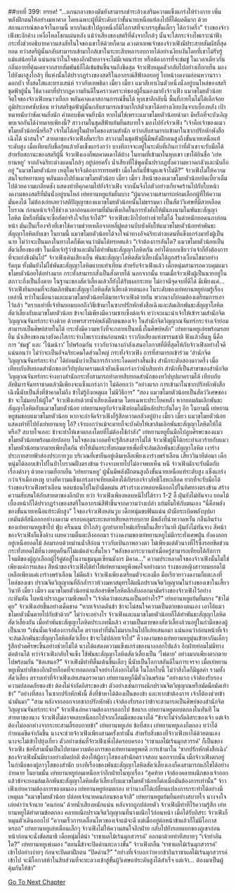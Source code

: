 ##บทที่ 399: ทรยศ!
“...แกนกลางของมันยังสามารถชำระล้างเสริมความแข็งแกร่งให้ร่างกาย เพิ่มพลังฝึกตนให้อย่างมหาศาล โดยเฉพาะผู้ที่มีระดับกว่าขั้นนายเหนือแท้ลงไปที่ได้ผลดีมาก ด้วยสถานการณ์ของเจ้าในยามนี้ หากกินเข้าไปลูกหนึ่งก็มีโอกาสที่จะบรรลุขั้นเล็กๆ ได้กว่าครึ่ง”
ร่างของจ้าวเฟิงชะงักค้าง เหงื่อไหลโชกแผ่นหลัง
แม้ว่าเสียงของสตรีที่ดังจากใกล้ๆ นั้นจะใสกระจ่างไพเราะน่าฟัง กระทั่งช่วยอธิบายความสงสัยในใจของเขาให้ด้วยก็ตาม
ดวงตาเทพเจ้าของจ้าวเฟิงมีประสาทสัมผัสที่สุดยอด ทว่าสตรีผู้นั้นกลับสามารถเข้ามาใกล้เขาในระยะสิบหลารอบกายได้อย่างเงียบงันโดยที่เขาไม่รับรู้แม้แต่น้อยได้
แน่นอนว่าในใจของอีกฝ่ายอาจจะไม่มีเจตนาร้าย หรือต้องการที่จะข่มขู่
ในเวลาเดียวกัน กลิ่นอายที่คุ้นเคยจากสายสัมพันธ์ก็ได้เข้มข้นขึ้นจนถึงขีดสุด
จ้าวเฟิงหมุดตัวกลับไปอย่างเยือกเย็น มองไปยังผาสูงใกล้ๆ ที่แห่งนั้นได้ปรากฏร่างของสตรีในอาภรณ์สีฟ้าลอยอยู่ ใบหน้างดงามอ่อนหวานราวดอกบัว ทั้งสดใสและทรงเสน่ห์ ราวกับเทพธิดา
เมี้ยว เมี้ยว
แมวสีเทาเงินตัวหนึ่งนั่งอยู่บนไหล่ของสตรีชุดฟ้าผู้นั้น ใช้ดวงตาที่ปรากฏความยินดีในคราวเคราะห์ของผู้อื่นมองมายังจ้าวเฟิง
แมวขโมยตัวน้อย
จิตใจของจ้าวเฟิงหนาวเยือก พลันคาดเดาสถานการณ์ขึ้นได้
หุบเขาลึกลับนี้ พื้นที่ภายในไม่ได้เล็กจ้อย ภูมิประเทศซับซ้อน ทว่าสตรีชุดฟ้าผู้นั้นกลับสามารถเข้ามาใกล้ตัวเขาได้อย่างเงียบงันจากเบื้องหลัง เป้าหมายนับว่าชัดเจนยิ่งนัก
คำตอบชัดเจนยิ่งนัก
หากไม่ใช่เพราะแมวขโมยตัวน้อยนำมา มีหรือที่จะบังเอิญพบเจอกันได้ง่ายดายเพียงนี้?
สาวงามในชุดสีฟ้าแย้มยิ้มสบายใจ มองไปยังจ้าวเฟิง “เจ้าคือเจ้าของแมวขโมยตัวน้อยนี่หรือ? เจ้าไม่ได้อยู่ในฝ่ายใดของสามสำนัก ทว่ากลับสามารถเข้ามาในซากปรักหักพังสือเฉิงได้ น่าสนใจ”
สายตาของจ้าวเฟิงสั่นระริก สาวงามในชุดฟ้าผู้นี้มีพลังฝึกตนสูงถึงขั้นนายเหนือแท้ระดับสูง เมื่อเทียบกับชื่อกุ้ยแล้วยังแข็งแกร่งกว่า บางทีอาจจะอยู่ในระดับที่เกินกว่าที่ตัวเขาจะรับมือได้
สำหรับสถานะของสตรีผู้นี้ จ้าวเฟิงเองก็พอคาดเดาได้บ้าง
ในยามที่เข้ามาในหุบเขา เขาได้ยินชื่อ ‘เย่หยานหยู’ จากอัจฉริยะต่างแดนใกล้ๆ อยู่บ่อยครั้ง น้ำเสียงที่ใช้พูดนั้นปรากฏทั้งความหวาดกลัวและนับถืออยู่
“แมวขโมยตัวน้อย เหตุใดเจ้าจึงต้องการทรยศข้า เมื่อใดกันที่ข้าดูแลเจ้าไม่ดี?”
จ้าวเฟิงไม่ให้ความสนใจเย่หยานหยู พลันมองไปยังแมวขโมยตัวน้อย
เมี้ยว เมี้ยว
สีหน้าของแมวขโมยตัวน้อยบิดเบี้ยวเต็มไปด้วยความเกลียดชัง แสดงท่าทีคุกคามไปยังจ้าวเฟิง จากนั้นจึงไถตัวอย่างเกียจคร้านไปกับใบหน้างดงามของสตรีที่มันนั่งอยู่บนไหล่
เย่หยานหยูแย้มยิ้มบาง “ผู้มากความสามารถย่อมเลือกผู้ที่ให้ความมั่นคงได้ ไม่ต้องเอ่ยเลยว่าสติปัญญาของแมวขโมยตัวน้อยนั้นไม่ธรรมดา เป็นสัตว์วิเศษที่มีสายเลือดโบราณ ก่อนหน้าเจ้าใช้ช่วงเวลาอ่อนแอยามที่มันเพิ่งเกิดในการบังคับให้มันลงนามในพันธะสัญญาโลหิต มีหรือที่มันจะซื่อสัตย์จริงใจกับเจ้าได้?”
จ้าวเฟิงชะงักไปอย่างช่วยไม่ได้ ในตำหนักยอดนภาก่อนหน้า มันเป็นเรื่องจริงที่เขาใช้ความช่วยเหลือจากหลี่ฝูหลวนบีบบังคับให้แมวขโมยตัวน้อยทำพันธะสัญญาโลหิตกับเขา
ในยามนี้
แมวขโมยตัวน้อยได้จงใจนำทางอัจฉริยะต่างแดนที่แข็งแกร่งมายังผู้เป็นนาย ไม่ว่าจะเป็นมองในทางใดก็ชัดเจนว่ามันได้ทรยศแล้ว
“เจ้าต้องการอันใด? แมวขโมยตัวน้อยเป็นสัตว์เลี้ยงของข้า ในเมื่อเจ้ารู้ว่าข้าและมันได้ทำพันธะสัญญาโลหิตกัน อย่าได้บอกเชียวว่าเจ้าก็ยังต้องการที่จะแย่งชิงมันไป”
จ้าวเฟิงเค้นเสียงเย็น
พันธะสัญญาโลหิตสัตว์เลี้ยงนั้นได้ถูกสร้างเงื่อนไขมาอย่างรัดกุม ทั้งมันยังไม่ใช่พันธะสัญญาโลหิตแบบเท่าเทียม
สำหรับจ้าวเฟิงแล้ว เด็กหนุ่มสามารถควบคุมแมวขโมยตัวน้อยได้อย่างมาก กระทั่งสามารถสั่งเป็นสั่งตายได้
นอกจากนั้น ยามเมื่อจ้าวเฟิงผู้เป็นนายอยู่ในสภาวะกึ่งเป็นกึ่งตาย ในฐานะของสัตว์เลี้ยงแล้วก็ยังได้รับผลกระทบ ไม่อาจมีจุดจบที่ดีได้
มีเพียงแค่... จ้าวเฟิงยินยอมที่จะล้มเลิกพันธะสัญญาโลหิตสัตว์เลี้ยงด้วยตนเอง
ในระดับของเย่หยานหยูย่อมรู้เรื่องเหล่านี้
ทว่าในเมื่อนางและแมวขโมยตัวน้อยได้มาหาจ้าวเฟิงด้วยกัน พวกนางก็ย่อมต้องเตรียมการเอาไว้แล้ว
“ตราบเท่าที่เจ้ายินยอมบอกถึงวิธีเข้ามาในซากปรักหักพังสือเฉิงและล้มเลิกพันธะสัญญาโลหิตสัตว์เลี้ยงกับแมวขโมยตัวน้อย ข้าจะไม่เพียงมีความซาบซึ้งต่อเจ้า ทว่าจะแนะนำเจ้าให้เข้ารวมสำนักจิตวิญญาณจันทร์กระจ่างด้วย ด้วยพรสวรรค์พลังฝึกตนของเจ้า ในสำนักจิตวิญญาณจันทร์กระจ่างเจ้าย่อมสามารถเป็นศิษย์สายในได้ กระทั่งมีความหวังที่จะกลายเป็นหนึ่งในศิษย์หลัก”
เย่หยานหยูเอ่ยพร้อมรอยยิ้ม
น้ำเสียงของนางยังคงใสกระจ่างไพเราะเช่นก่อนหน้า ราวกับเสียงแห่งธรรมชาติ ฟังแล้วลื่นหู
นี่คือการ ‘ข่มขู่’ และ ‘โน้มน้าว’ ไปพร้อมกัน ราวกับว่านางกำลังเสนอโอกาสที่ดีที่สุดให้กับจ้าวเฟิงอย่างใจดี
แน่นอนว่า
ไม่ว่าจะเป็นอัจฉริยะคนใดส่วนใหญ่ กระทั่งจ้าวเฟิง การที่สามารถเข้าร่วม ‘สำนักจิตวิญญาณจันทร์กระจ่าง’ ได้ย่อมนับว่าเป็นการก้าวกระโดดอย่างสิ้นเชิง
สำนักระดับสองดาวครึ่ง เมื่อเทียบกับสิบยอดสำนักของทวีปบุปผาครามแล้วยังแข็งแกร่งกว่านับสิบเท่า
สำนักที่เป็นสาขาของสำนักจิตวิญญาณจันทร์กระจ่างบางสำนักกระทั่งสามารถทำลายสิบยอดสำนักของทวีปบุปผาครามได้ เทียบกับลัทธิมารจันทราชาดแล้วมีเพียงจะแข็งแกร่งกว่า ไม่ด้อยกว่า
“อย่างแรก การเข้ามาในซากปรักหักพังสือเฉิงนี้นับเป็นสิ่งที่ข้าคาดไม่ถึง ข้าไม่รู้ถึงเหตุผล ไม่มีวิธีการ”
“สอง แมวขโมยตัวน้อยเป็นสัตว์วิเศษของข้า จะไม่มอบให้ผู้ใด”
จ้าวเฟิงเอ่ยด้วยน้ำเสียงเด็ดขาด
โดยเฉพาะประโยคหลัง หากยอมล้มเลิกพันธะสัญญาโลหิตกับแมวขโมยตัวน้อย เย่หยานหยูกับจ้าวเฟิงย่อมไม่มีหลักประกันใดๆ อีก
ในยามนี้
เย่หยานหยูชมชอบแมวขโมยตัวน้อย หากจะกำจัดจ้าวเฟิงก็รู้สึกหวาดกลัวอยู่บ้าง
เมี้ยว เมี้ยว
แมวขโมยตัวน้อยแสดงท่าทีไปยังเย่หยานหยู
โอ้? เจ้าบอกว่าแม้จะตายก็จะบังคับให้เขาล้มเลิกพันธะสัญญาโลหิตให้ได้หรือ? สบายใจเถอะ ข้าจะทำให้เขาตกลงโดยที่ไม่ต้องใช้กำลัง”
เย่หยานหยูยื่นมือไปลูบศีรษะของแมวขโมยตัวน้อยพร้อมเอ่ยปลอบ
ในใจของนางอดที่จะรู้สึกสงสารไม่ได้ จ้าวเฟิงผู้นี้ได้กระทำเลวร้ายกับแมวขโมยตัวน้อยมากมายเพียงใดกัน ทำให้มันกระทั่งยอมตายเพื่อที่จะล้มเลิกพันธะสัญญาโลหิต
เงาร่างประกายสายฟ้าส่องประกายวูบ บริเวณที่เขายืนอยู่เดิมเหลือเพียงเงาร่างพร่าเลือน
เสี้ยววินาทีต่อมา เด็กหนุ่มได้ลอบเข้าไปในป่าโบราณฝั่งตรงข้าม ร่างจางหายไปไม่อาจพบเห็น
หนี
จ้าวเฟิงมักจะรับมือกับเรื่องต่างๆ ด้วยความเยือกเย็น ‘เย่หยานหยู’ ผู้นั้นมีพลังฝึกตนสูงถึงขั้นนายเหนือแท้ระดับสูง แข็งแกร่งกว่าเจ้าเมืองหงหู บางทีความแข็งแกร่งอาจเทียบเคียงได้กับรองจ้าวลัทธิโลหะเลือด ยากที่จะรับมือได้
ร่างของจ้าวเฟิงพร่าเลือน หลบซ่อนไปในป่ามืดหม่น สร้างร่างเงาหลบหนีออกไปในทิศทางตรงข้าม สร้างความสับสนให้กับสายตาของอีกฝ่าย
ทว่า
จ้าวเฟิงเพียงหลบหนีไปได้ราว 1-2 ลี้ ฝุ่นยังไม่ทันจาง ยอดไม้เบื้องหน้าก็ได้ปรากฏร่างของสตรีในอาภรณ์สีฟ้าขึ้นจากความว่างเปล่า แย้มยิ้มให้กับตนเอง
“นี่คือพลังของขั้นนายเหนือแท้ระดับสูง”
ใจของจ้าวเฟิงหล่นวูบ
เด็กหนุ่มขบฟันแน่น ฝ่ามือระเบิดพลังบุปผาเหมันต์อัสนีออกอย่างงดงาม ครอบคลุมระยะหลายสิบหลารอบกาย มีพลังที่น่าหวาดหวั่น กลืนกินร่างของเย่หยานหยูเข้าไป
ฟุ่บ ครืนนน
ป่าใกล้ๆ ถูกทำลายไหม้เกรียมในเสี้ยววินาที
ฝุ่นยังไม่ทันจาง สีหน้าของจ้าวเฟิงก็แข็งค้าง เผยความตื่นตะลึงออกมา
ร่างงดงามของเย่หยานหยูไม่มีกระทั่งเศษฝุ่น ยังคงลอยอยู่เหนือยอดไม้ ล้อมรอบด้วยม่านน้ำสีอ่อน ราวกับเป้นภาพลวงตา
ไม่เพียงแต่ตัวนางที่ไร้ซึ้งรอยขีดข่วน กระทั่งยอดไม้ที่นางหยุดยืนก็ไม่แม้แต่จะสั่นไหว
“พลังของกระบวนท่าเมื่อครู่สามารถเทียบได้กับการโจมตีของผู้ถูกเลือกผู้ไร้คู่ต่อสู้ในงานชุมนุมเซียนมังกร มิคาด...”
ความประหลาดใจของจ้าวเฟิงนั้นไม่ใช่เพียงแค่การแสดง
สีหน้าของจ้าวเฟิงได้ทำให้เย่หยานหยูพึงพอใจอย่างมาก
ร่างของหญิงสาวบนยอดไม้เหลือเพียงแค่เงาร่างพร่าเลือน
ไม่ดีแล้ว
จ้าวเฟิงเพียงเตรียมตัวจะลงมือ มือเรียวยาวงดงามก็แตะลงที่ไหล่ของเขา
ปราณจิตวิญญาณที่ลึกล้ำราวห้วงมหาสมุทรได้ผนึกปราณจิตวิญญาณในร่างของเขาในเสี้ยววินาที
เมี้ยว เมี้ยว
แมวขโมยตัวน้อยนำแส้อสรพิษโลหิตลึกลับออกมามัดร่างของจ้าวเฟิงไว้อย่างกะทันหัน ใบหน้าปรากฏความพึงพอใจ
“เจ้าคิดว่าขอเสนอเป็นอย่างไร?”
เย่หยานหยูแย้มยิ้มบาง
“ข้าไม่คุย”
จ้าวเฟิงเอ่ยขึ้นอย่างเด็ดขาด “หากเจ้ากดดันข้า ข้าจะไม่สนใจความเป็นตายของตนเอง เอาไอ้แมวขโมยตัวนั้นตายไปกับข้าด้วย”
ไม่ว่าจะอย่างไร
จ้าวเฟิงและแมวขโมยตัวน้อยก็ได้ทำพันธะสัญญาโลหิตสัตว์เลี้ยงกัน
เมื่อทำพันธะสัญญาโลหิตประเภทนี้แล้ว ความเป็นตายของสัตว์เลี้ยงล้วนอยู่ในกำมือของผู้เป็นนาย
“เช่นนั้นเจ้าต้องการอันใด ตราบเท่าที่มันไม่มากเกินไปก็เอ่ยเสนอมา แน่นอนว่าก่อนหน้าที่เจ้าจะล้มเลิกพันธะสัญญาโลหิตสัตว์เลี้ยง ข้าจะไม่ปล่อยเจ้าไป”
คิ้วงดงามของเย่หยานหยูมุ่นเข้าหากันเล็กๆ รู้สึกปวดศีรษะขึ้นอย่างช่วยไม่ได้
นางได้แสดงความแข็งแกร่งของนางออกไปแล้ว อีกฝ่ายย่อมไม่มีทางต่อต้านได้
ทว่าจ้าวเฟิงกลับใจแข็ง ใช้พันธะสัญญาโลหิตสัตว์เลี้ยงเป็น ‘ไพ่ตาย’ อย่างมากเพียงตากตายไปพร้อมกัน
“ข้อเสนอ?”
จ้าวเฟิงมีท่าทีตื่นเต้นขึ้นเล็กๆ นี่นับเป็นโอกาสอันดีในการเจรจา
เมื่อเย่หยานหยูเห็นท่าทีของอีกฝ่ายก็อดที่จะทอดถอนใจอย่างโล่งอกไม่ได้
ในโลกใบนี้ ไม่ว่าสิ่งใดก็มีมูลค่า รวมทั้งสัตว์เลี้ยง ตราบเท่าที่จ้าวเฟิงเอ่ยเสนอราคามา เย่หยานหยูก็มีตั๋วเงินพร้อม
“อย่างแรก เจ้าต้องรับรองความปลอดภัยของข้า ต้องไม่จำกัดอิสระของข้า ตัวอย่างเช่นการผนึกปราณจิตวิญญาณหรือมัดมือมัดเท้าข้า”
“อย่างที่สอง ในซากปรักหักพังนี้ สิ่งที่ข้าหาได้ต้องเป็นของข้า และหากข้าต้องการ เจ้าก็ต้องช่วยข้านำมันมา”
“สาม หลังจากออกจากซากปรักหักพัง เจ้าต้องรับรองว่าข้าจะสามารถเป็นศิษย์ของสำนักจิตวิญญาณจันทร์กระจ่าง”
จ้าวเฟิงเอ่ยความต้องการออกไป
ข้อแรก เย่หยานหยูตอบตกลงในทันที ในสายตาของนาง จ้าวเฟิงไม่อาจหลบหนีออกไปจากเงื้อมมือของนางได้
“ข้าจะไม่จำกัดอิสระของเจ้า แต่เจ้าต้องไม่ออกห่างจากระยะสามลี้รอบกายข้า”
เย่หยานหยูเอ่ย
ข้อที่สอง เย่หยานหยูเองก็ตกลง ทว่าได้กำหนดขีดจำกัดขึ้น นางจะช่วยจ้าวเฟิงเพียงสามครั้งเท่านั้น
สำหรับสิ่งของที่จ้าวเฟิงหาได้ด้วยตนเอง นางจะไม่เข้าไปยุ่งเกี่ยว ตัวอย่างเช่นที่จ้าวเฟิงเพิ่งได้ครอบครอง ‘ราชาผลไม้เร้นมุกสวรรค์’ ก็เป็นของจ้าวเฟิง
ข้อที่สามนั้นเป็นไปตามความต้องการของเย่หยานหยูพอดี
การเข้ามาใน ‘ซากปรักหักพังสือเฉิง’ ของจ้าวเฟิงนั้นมีบางอย่างผิดปกติ ต้องให้ผู้อาวุโสของสำนักตรวจสอบ
นอกจากนั้น เมื่อจ้าวเฟิงตกอยู่ในกำมือของผู้อาวุโสของสำนัก บางทีเรื่องของพันธะสัญญาโลหิตสัตว์เลี้ยงเองก็คงสามารถแก้ไขได้อย่างง่ายดาย ในยามนั้น เย่หยานหยูย่อมเหนือกว่าอีกฝ่ายในทุกเรื่อง
“สุดท้าย เจ้าต้องคลายผนึกของเจ้าออก แล้วข้าจะยอมล้มเลิกพันธะสัญญาโลหิตสัตว์เลี้ยงกับแมวขโมยตัวน้อยก็ต่อเมื่อมันต้องการเท่านั้น”
จ้าวเฟิงเอ่ยความต้องการของตนเอง
เย่หยานหยูย่อมตกลง ทว่านางก็ได้เปลี่ยนแปลงการกระทำได้อย่างมีเหตุผล
“แมวขโมยตัวน้อย ปล่อยเจ้านายคนก่อนของเจ้าสิ”
เย่หยานหยูแย้มยิ้มอย่างสบายใจ
นางจงใจเอ่ยคำว่าเจ้านาย ‘คนก่อน’ ด้วยน้ำเสียงหนักแน่น
หลังจากถูกปล่อยตัว จ้าวเฟิงมีท่าทีไร้ความรู้สึก เย่หยานหยูได้ทำตามข้อตกลง คลายผนึกปราณจิตวิญญาณที่นางผนึกไว้ก่อนหน้า
เมื่อได้รับอิสระ จ้าวเฟิงก็หมุนตัวเดินออกไป
“ความเร็วการเคลื่อนไหวของเจ้าแม้จะดี แต่เมื่ออยู่ต่อหน้าข้าแล้วก็ไม่มีโอกาสหรอก”
เย่หยานหยูเอ่ยเตือนเล็กๆ
จ้าวเฟิงไม่ให้ความสนใจอีกฝ่าย กลับไปยังรอยแยกของภูเขาก่อนหน้าก่อนจะนั่งขัดสมาธิ
เด็กหนุ่มได้นำ ‘ราชาผลไม้เร้นมุกสวรรค์’ ออกมาด้วยท่าทีสบายๆ
“เจ้าทำอันใด?”
เย่หยานหยูเพ่งมอง
“ตอนนี้ข้าจะปิดด่านทะลวงขั้น”
จ้าวเฟิงกลืน ‘ราชาผลไม้เร้นมุกสวรรค์’ เข้าไปอย่างง่ายๆ ก่อนจะปิดตาฝึกตน
“ปิดด่าน?”
“อย่างที่เจ้าบอกว่าหากข้ากินราชาผลไม้เร้นมุกสวรรค์เข้าไป จะมีโอกาสห้าในสิบส่วนที่จะทะลวงเข้าสู่ขั้นผู้วิเศษแท้ระดับสูงได้สำเร็จ แต่เจ้า... ต้องมาเป็นผู้คุ้มกันให้ข้า”


[Go To Next Chapter]( ./179.md)